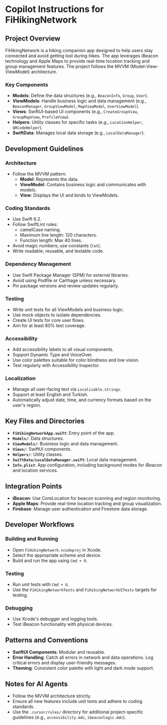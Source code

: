 # Copilot Instructions for FiHikingNetwork

## Project Overview
FiHikingNetwork is a hiking companion app designed to help users stay connected and avoid getting lost during hikes. The app leverages iBeacon technology and Apple Maps to provide real-time location tracking and group management features. The project follows the MVVM (Model-View-ViewModel) architecture.

### Key Components
- **Models**: Define the data structures (e.g., `BeaconInfo`, `Group`, `User`).
- **ViewModels**: Handle business logic and data management (e.g., `BeaconManager`, `GroupViewModel`, `MapViewModel`, `UserViewModel`).
- **Views**: SwiftUI-based UI components (e.g., `CreateGroupView`, `GroupMapView`, `ProfileView`).
- **Helpers**: Utility classes for specific tasks (e.g., `LocationHelper`, `QRCodeHelper`).
- **SwiftData**: Manages local data storage (e.g., `LocalDataManager`).

## Development Guidelines

### Architecture
- Follow the MVVM pattern:
  - **Model**: Represents the data.
  - **ViewModel**: Contains business logic and communicates with models.
  - **View**: Displays the UI and binds to ViewModels.

### Coding Standards
- Use Swift 6.2.
- Follow SwiftLint rules:
  - camelCase naming.
  - Maximum line length: 120 characters.
  - Function length: Max 40 lines.
- Avoid magic numbers; use constants (`let`).
- Write readable, reusable, and testable code.

### Dependency Management
- Use Swift Package Manager (SPM) for external libraries.
- Avoid using Podfile or Carthage unless necessary.
- Pin package versions and review updates regularly.

### Testing
- Write unit tests for all ViewModels and business logic.
- Use mock objects to isolate dependencies.
- Create UI tests for core user flows.
- Aim for at least 80% test coverage.

### Accessibility
- Add accessibility labels to all visual components.
- Support Dynamic Type and VoiceOver.
- Use color palettes suitable for color blindness and low vision.
- Test regularly with Accessibility Inspector.

### Localization
- Manage all user-facing text via `Localizable.strings`.
- Support at least English and Turkish.
- Automatically adjust date, time, and currency formats based on the user's region.

## Key Files and Directories
- **`FiHikingNetworkApp.swift`**: Entry point of the app.
- **`Models/`**: Data structures.
- **`ViewModels/`**: Business logic and data management.
- **`Views/`**: SwiftUI components.
- **`Helpers/`**: Utility classes.
- **`SwiftData/LocalDataManager.swift`**: Local data management.
- **`Info.plist`**: App configuration, including background modes for iBeacon and location services.

## Integration Points
- **iBeacon**: Use CoreLocation for beacon scanning and region monitoring.
- **Apple Maps**: Provide real-time location tracking and group visualization.
- **Firebase**: Manage user authentication and Firestore data storage.

## Developer Workflows

### Building and Running
- Open `FiHikingNetwork.xcodeproj` in Xcode.
- Select the appropriate scheme and device.
- Build and run the app using `Cmd + R`.

### Testing
- Run unit tests with `Cmd + U`.
- Use the `FiHikingNetworkTests` and `FiHikingNetworkUITests` targets for testing.

### Debugging
- Use Xcode's debugger and logging tools.
- Test iBeacon functionality with physical devices.

## Patterns and Conventions
- **SwiftUI Components**: Modular and reusable.
- **Error Handling**: Catch all errors in network and data operations. Log critical errors and display user-friendly messages.
- **Theming**: Consistent color palette with light and dark mode support.

## Notes for AI Agents
- Follow the MVVM architecture strictly.
- Ensure all new features include unit tests and adhere to coding standards.
- Use the `.cursor/rules/` directory for additional project-specific guidelines (e.g., `accessibility.mdc`, `ibeaconlogic.mdc`).
